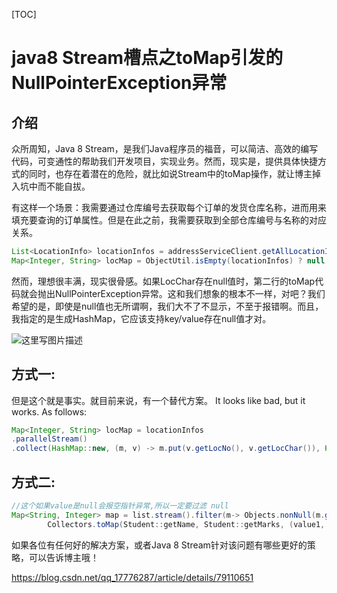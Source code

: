 [TOC]



# java8 Stream槽点之toMap引发的NullPointerException异常

## 介绍

众所周知，Java 8 Stream，是我们Java程序员的福音，可以简洁、高效的编写代码，可变通性的帮助我们开发项目，实现业务。然而，现实是，提供具体快捷方式的同时，也存在着潜在的危险，就比如说Stream中的toMap操作，就让博主掉入坑中而不能自拔。

有这样一个场景：我需要通过仓库编号去获取每个订单的发货仓库名称，进而用来填充要查询的订单属性。但是在此之前，我需要获取到全部仓库编号与名称的对应关系。

```java
List<LocationInfo> locationInfos = addressServiceClient.getAllLocationInfos().getData();
Map<Integer, String> locMap = ObjectUtil.isEmpty(locationInfos) ? null : locationInfos.parallelStream().collect(toMap(LocationInfo::getLocNo, LocationInfo::getLocChar, (key1, key2) -> key1, HashMap::new));
```

然而，理想很丰满，现实很骨感。如果LocChar存在null值时，第二行的toMap代码就会抛出NullPointerException异常。这和我们想象的根本不一样，对吧？我们希望的是，即使是null值也无所谓啊，我们大不了不显示，不至于报错啊。而且，我指定的是生成HashMap，它应该支持key/value存在null值才对。

![这里写图片描述](image-201807171353/image-20180717135250413.png)

## 方式一:

但是这个就是事实。就目前来说，有一个替代方案。 
It looks like bad, but it works. As follows:

```java
Map<Integer, String> locMap = locationInfos
.parallelStream()
.collect(HashMap::new, (m, v) -> m.put(v.getLocNo(), v.getLocChar()), HashMap::putAll);1
```

## 方式二:

```java
//这个如果value是null会报空指针异常,所以一定要过滤 null
Map<String, Integer> map = list.stream().filter(m-> Objects.nonNull(m.getMarks())).collect(
        Collectors.toMap(Student::getName, Student::getMarks, (value1, value2) -> value1 + value2 ));
```

如果各位有任何好的解决方案，或者Java 8 Stream针对该问题有哪些更好的策略，可以告诉博主哦！





https://blog.csdn.net/qq_17776287/article/details/79110651
